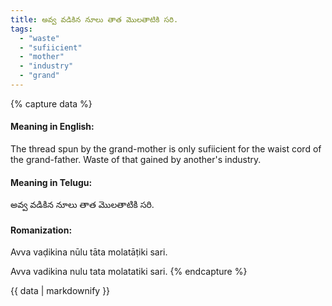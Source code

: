 ```yaml
---
title: అవ్వ వడికిన నూలు తాత మొలతాటికి సరి.
tags:
  - "waste"
  - "sufiicient"
  - "mother"
  - "industry"
  - "grand"
---
```


{% capture data %}
#### Meaning in English:
The thread spun by the grand-mother is only sufiicient for the waist cord of the grand-father.
Waste of that gained by another's industry.

#### Meaning in Telugu:
అవ్వ వడికిన నూలు తాత మొలతాటికి సరి.

#### Romanization:
Avva vaḍikina nūlu tāta molatāṭiki sari.

Avva vadikina nulu tata molatatiki sari.
{% endcapture %}

{{ data | markdownify }}

